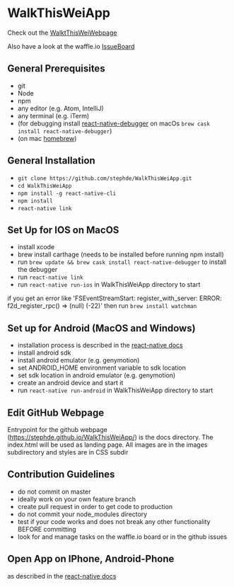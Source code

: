 # WalkThisWeiApp

Check out the [WalktThisWeiWebpage](https://stephde.github.io/WalkThisWeiApp/)

Also have a look at the waffle.io [IssueBoard](https://waffle.io/stephde/WalkThisWeiApp)


## General Prerequisites
- git
- Node
- npm
- any editor (e.g. Atom, IntelliJ)
- any terminal (e.g. iTerm)
- (for debugging install [react-native-debugger](https://github.com/jhen0409/react-native-debugger) on macOs `brew cask install react-native-debugger`)
- (on mac [homebrew](https://brew.sh/)) 


## General Installation
- `git clone https://github.com/stephde/WalkThisWeiApp.git`
- `cd WalkThisWeiApp`
- `npm install -g react-native-cli`
- `npm install`
- `react-native link`


## Set Up for IOS on MacOS
- install xcode
- brew install carthage (needs to be installed before running npm install)
- run `brew update && brew cask install react-native-debugger` to install the debugger
- run `react-native link`
- run `react-native run-ios` in WalkThisWeiApp directory to start

if you get an error like 'FSEventStreamStart: register_with_server: ERROR: f2d_register_rpc() => (null) (-22)'
then run `brew install watchman`


## Set up for Android (MacOS and Windows)
- installation process is described in the [react-native docs](https://facebook.github.io/react-native/releases/0.23/docs/android-setup.html)
- install android sdk
- install android emulator (e.g. genymotion)
- set ANDROID_HOME environment variable to sdk location
- set sdk location in android emulator (e.g. genymotion)
- create an android device and start it
- run `react-native run-android` in WalkThisWeiApp directory to start

## Edit GitHub Webpage
Entrypoint for the github webpage (https://stephde.github.io/WalkThisWeiApp/)
is the docs directory. The index.html will be used as landing page.
All images are in the images subdirectory and styles are in CSS subdir

## Contribution Guidelines
- do not commit on master
- ideally work on your own feature branch
- create pull request in order to get code to production
- do not commit your node_modules directory
- test if your code works and does not break any other functionality BEFORE committing
- look for and manage tasks on the waffle.io board or in the github issues


## Open App on IPhone, Android-Phone
as described in the [react-native docs](https://facebook.github.io/react-native/docs/running-on-device.html)
